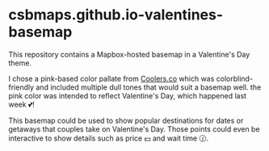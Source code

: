 # csbmaps.github.io-valentines-basemap

This repository contains a Mapbox-hosted basemap in a Valentine's Day theme.

I chose a pink-based color pallate from [Coolers.co](https://coolors.co/f1e4e8-e2dcde-ceb1be-b97375-2d2d34) which was colorblind-friendly and included multiple dull tones that would suit a basemap well. the pink color was intended to reflect Valentine's Day, which happened last week :two_hearts:!

This basemap could be used to show popular destinations for dates or getaways that couples take on Valentine's Day. Those points could even be interactive to show details such as price :dollar: and wait time :clock130:.

